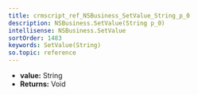 ```yaml
---
title: crmscript_ref_NSBusiness_SetValue_String_p_0
description: NSBusiness.SetValue(String p_0)
intellisense: NSBusiness.SetValue
sortOrder: 1483
keywords: SetValue(String)
so.topic: reference
---
```



* **value:** String
* **Returns:** Void



